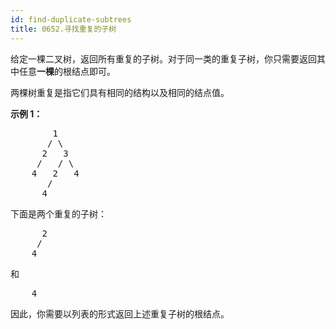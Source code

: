 ```yaml
---
id: find-duplicate-subtrees
title: 0652.寻找重复的子树
---
```

给定一棵二叉树，返回所有重复的子树。对于同一类的重复子树，你只需要返回其中任意**一棵**的根结点即可。

两棵树重复是指它们具有相同的结构以及相同的结点值。

**示例 1：**


<pre>        1<br/>       / \<br/>      2   3<br/>     /   / \<br/>    4   2   4<br/>       /<br/>      4<br/></pre>

下面是两个重复的子树：


<pre>      2<br/>     /<br/>    4<br/></pre>

和


<pre>    4<br/></pre>

因此，你需要以列表的形式返回上述重复子树的根结点。
